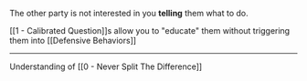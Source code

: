 The other party is not interested in you **telling** them what to do.

[[1 - Calibrated Question]]s allow you to "educate" them without triggering them into [[Defensive Behaviors]]

---

Understanding of [[0 - Never Split The Difference]]
